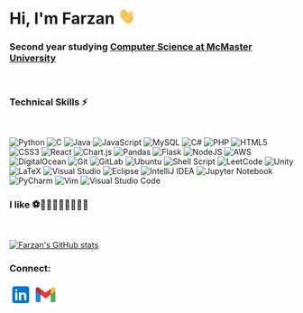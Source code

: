 
  

# Hi, I'm Farzan <img src="https://raw.githubusercontent.com/farzanali/farzanali/main/media/wave.gif"  width="30px">

### Second year studying <a  href="https://future.mcmaster.ca/programs/computer-science/">Computer Science at McMaster University</a>  
<br>

### Technical Skills ⚡  
<br>

![Python](https://img.shields.io/badge/python-3670A0?style=for-the-badge&logo=appveyor&logo=python&logoColor=ffdd54) ![C](https://img.shields.io/badge/c-%2300599C.svg?style=for-the-badge&logo=appveyor&logo=c&logoColor=white) ![Java](https://img.shields.io/badge/java-%23ED8B00.svg?style=for-the-badge&logo=appveyor&logo=java&logoColor=white) ![JavaScript](https://img.shields.io/badge/javascript-%23323330.svg?style=for-the-badge&logo=appveyor&logo=javascript&logoColor=%23F7DF1E) ![MySQL](https://img.shields.io/badge/mysql-%2300f.svg?style=for-the-badge&logo=appveyor&logo=mysql&logoColor=white) ![C#](https://img.shields.io/badge/c%23-%23239120.svg?style=for-the-badge&logo=appveyor&logo=c-sharp&logoColor=white) ![PHP](https://img.shields.io/badge/php-%23777BB4.svg?style=for-the-badge&logo=appveyor&logo=php&logoColor=white) ![HTML5](https://img.shields.io/badge/html5-%23E34F26.svg?style=for-the-badge&logo=appveyor&logo=html5&logoColor=white) ![CSS3](https://img.shields.io/badge/css3-%231572B6.svg?style=for-the-badge&logo=appveyor&logo=css3&logoColor=white) ![React](https://img.shields.io/badge/react-%2320232a.svg?style=for-the-badge&logo=appveyor&logo=react&logoColor=%2361DAFB) ![Chart.js](https://img.shields.io/badge/chart.js-F5788D.svg?style=for-the-badge&logo=appveyor&logo=chart.js&logoColor=white) ![Pandas](https://img.shields.io/badge/pandas-%23150458.svg?style=for-the-badge&logo=appveyor&logo=pandas&logoColor=white) ![Flask](https://img.shields.io/badge/flask-%23000.svg?style=for-the-badge&logo=appveyor&logo=flask&logoColor=white) ![NodeJS](https://img.shields.io/badge/node.js-6DA55F?style=for-the-badge&logo=appveyor&logo=node.js&logoColor=white) ![AWS](https://img.shields.io/badge/AWS-%23FF9900.svg?style=for-the-badge&logo=appveyor&logo=amazon-aws&logoColor=white) ![DigitalOcean](https://img.shields.io/badge/DigitalOcean-%230167ff.svg?style=for-the-badge&logo=appveyor&logo=digitalOcean&logoColor=white) ![Git](https://img.shields.io/badge/git-%23F05033.svg?style=for-the-badge&logo=appveyor&logo=git&logoColor=white) ![GitLab](https://img.shields.io/badge/gitlab-%23181717.svg?style=for-the-badge&logo=appveyor&logo=gitlab&logoColor=white) ![Ubuntu](https://img.shields.io/badge/Ubuntu-E95420?style=for-the-badge&logo=appveyor&logo=ubuntu&logoColor=white) ![Shell Script](https://img.shields.io/badge/shell_script-%23121011.svg?style=for-the-badge&logo=appveyor&logo=gnu-bash&logoColor=white) ![LeetCode](https://img.shields.io/badge/LeetCode-000000?style=for-the-badge&logo=appveyor&logo=LeetCode&logoColor=#d16c06) ![Unity](https://img.shields.io/badge/unity-%23000000.svg?style=for-the-badge&logo=appveyor&logo=unity&logoColor=white) ![LaTeX](https://img.shields.io/badge/latex-%23008080.svg?style=for-the-badge&logo=appveyor&logo=latex&logoColor=white) ![Visual Studio](https://img.shields.io/badge/Visual%20Studio-5C2D91.svg?style=for-the-badge&logo=appveyor&logo=visual-studio&logoColor=white) ![Eclipse](https://img.shields.io/badge/Eclipse-FE7A16.svg?style=for-the-badge&logo=appveyor&logo=Eclipse&logoColor=white) ![IntelliJ IDEA](https://img.shields.io/badge/IntelliJIDEA-000000.svg?style=for-the-badge&logo=appveyor&logo=intellij-idea&logoColor=white) ![Jupyter Notebook](https://img.shields.io/badge/jupyter-%23FA0F00.svg?style=for-the-badge&logo=appveyor&logo=jupyter&logoColor=white) ![PyCharm](https://img.shields.io/badge/pycharm-143?style=for-the-badge&logo=appveyor&logo=pycharm&logoColor=black&color=black&labelColor=green) ![Vim](https://img.shields.io/badge/VIM-%2311AB00.svg?style=for-the-badge&logo=appveyor&logo=vim&logoColor=white) ![Visual Studio Code](https://img.shields.io/badge/Visual%20Studio%20Code-0078d7.svg?style=for-the-badge&logo=appveyor&logo=visual-studio-code&logoColor=white)
<br>

### I like ⚽🏓🏐🏋️‍♂️🏊‍♂️⛳🎾
<br>

[![Farzan's GitHub stats](https://github-readme-stats.vercel.app/api?username=FarzanAli)](https://github.com/anuraghazra/github-readme-stats)

### Connect:
[<img src="https://raw.githubusercontent.com/farzanali/farzanali/main/media/linkedin.png" width="40px">](https://www.linkedin.com/in/farzan-ali/)
[<img src="https://raw.githubusercontent.com/farzanali/farzanali/main/media/gmail.png" width="40px">](mailto:faisaf2@mcmaster.ca)
